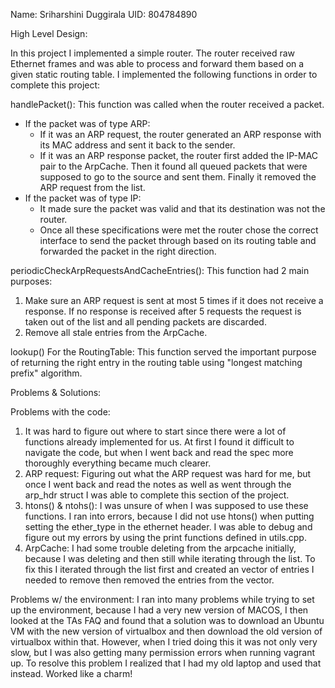 Name: Sriharshini Duggirala
UID: 804784890

High Level Design:

In this project I implemented a simple router. The router received raw Ethernet frames and was able to process and forward them based on a given static routing table. I implemented the following functions in order to complete this project:

handlePacket():
This function was called when the router received a packet.
  - If the packet was of type ARP:
    - If it was an ARP request, the router generated an ARP response with its MAC address and sent it back to the sender.
    - If it was an ARP response packet, the router first added the IP-MAC pair to the ArpCache. Then it found all queued packets that were supposed to go to the source and sent them. Finally it removed the ARP request from the list.
  - If the packet was of type IP:
    - It made sure the packet was valid and that its destination was not the router.
    - Once all these specifications were met the router chose the correct interface to send the packet through based on its routing table and forwarded the packet in the right direction.

periodicCheckArpRequestsAndCacheEntries():
This function had 2 main purposes:
  1. Make sure an ARP request is sent at most 5 times if it does not receive a response. If no response is received after 5 requests the request is taken out of the list and all pending packets are discarded.
  2. Remove all stale entries from the ArpCache.

lookup() For the RoutingTable:
This function served the important purpose of returning the right entry in the routing table using "longest matching prefix" algorithm.


Problems & Solutions:

Problems with the code:
1. It was hard to figure out where to start since there were a lot of functions already implemented for us. At first I found it difficult to navigate the code, but when I went back and read the spec more thoroughly everything became much clearer.
2. ARP request: Figuring out what the ARP request was hard for me, but once I went back and read the notes as well as went through the arp_hdr struct I was able to complete this section of the project.
3. htons() & ntohs(): I was unsure of when I was supposed to use these functions. I ran into errors, because I did not use htons() when putting setting the ether_type in the ethernet header. I was able to debug and figure out my errors by using the print functions defined in utils.cpp.
4. ArpCache: I had some trouble deleting from the arpcache initially, because I was deleting and then still while iterating through the list. To fix this I iterated through the list first and created an vector of entries I needed to remove then removed the entries from the vector.

Problems w/ the environment:
I ran into many problems while trying to set up the environment, because I had a very new version of MACOS, I then looked at the TAs FAQ and found that a solution was to download an Ubuntu VM with the new version of virtualbox and then download the old version of virtualbox within that. However, when I tried doing this it was not only very slow, but I was also getting many permission errors when running vagrant up. To resolve this problem I realized that I had my old laptop and used that instead. Worked like a charm!
